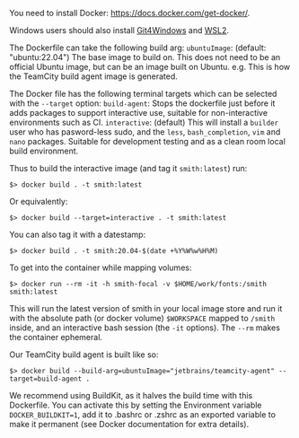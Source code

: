 You need to install Docker: https://docs.docker.com/get-docker/.

Windows users should also install [Git4Windows](https://git-scm.com/download/win) and [WSL2](https://learn.microsoft.com/en-us/windows/wsl/install).

The Dockerfile can take the following build arg: 
  `ubuntuImage`: (default: "ubuntu:22.04") 
    The base image to build on.  This does not need to be an official Ubuntu
    image, but can be an image built on Ubuntu. e.g. This is how the TeamCity
    build agent image is generated.

The Docker file has the following terminal targets which can be selected with
the `--target` option: 
  `build-agent`: 
    Stops the dockerfile just before it adds packages to support
    interactive use, suitable for non-interactive environments such as CI. 
  `interactive`: (default) 
     This will install a `builder` user who has pasword-less sudo, and the
     `less`, `bash_completion`, `vim` and `nano` packages. Suitable for development
     testing and as a clean room local build environment.

Thus to build the interactive image (and tag it `smith:latest`) run:
```
$> docker build . -t smith:latest
```
Or equivalently:
```
$> docker build --target=interactive . -t smith:latest
```
You can also tag it with a datestamp:

```
$> docker build . -t smith:20.04-$(date +%Y%W%w%H%M)
```

To get into the container while mapping volumes:

```
$> docker run --rm -it -h smith-focal -v $HOME/work/fonts:/smith smith:latest
```

This will run the latest version of smith in your local image store and run
it with the absolute path (or docker volume) `$WORKSPACE` mapped to `/smith`
inside, and an interactive bash session (the `-it` options).  The `--rm` makes
the container ephemeral. 

Our TeamCity build agent is built like so:
```
$> docker build --build-arg=ubuntuImage="jetbrains/teamcity-agent" --target=build-agent .
```
We recommend using BuildKit, as it halves the build time with this Dockerfile.
You can activate this by setting the Environment variable `DOCKER_BUILDKIT=1`,
add it to .bashrc or .zshrc as an exported variable to make it permanent (see Docker documentation for extra details).

